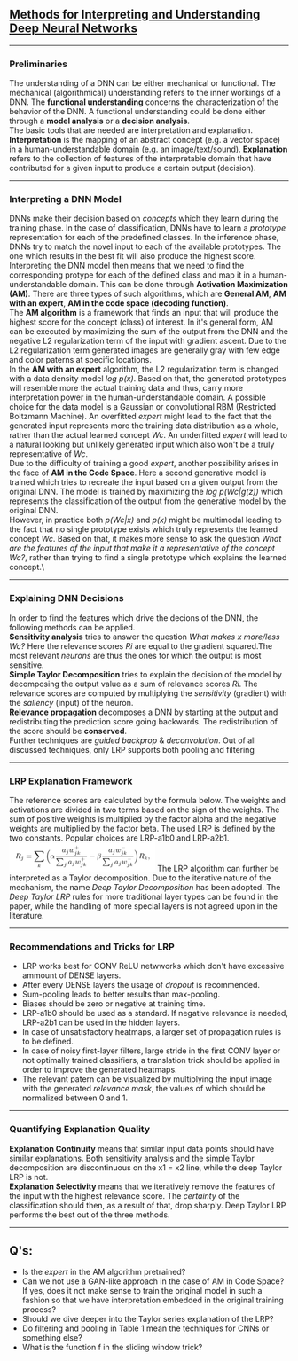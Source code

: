 ## [Methods for Interpreting and Understanding Deep Neural Networks](https://arxiv.org/abs/1706.07979)
***
### Preliminaries
The understanding of a DNN can be either mechanical or functional. The mechanical (algorithmical) understanding refers to the inner workings of a DNN. The **functional understanding** concerns the characterization of the behavior of the DNN. A functional understanding could be done either through a **model analysis** or a **decision analysis**.\
The basic tools that are needed are interpretation and explanation. **Interpretation** is the mapping of an abstract concept (e.g. a vector space) in a human-understandable domain (e.g. an image/text/sound). **Explanation** refers to the collection of features of the interpretable domain that have contributed for a given input to produce a certain output (decision).
***
### Interpreting a DNN Model
DNNs make their decision based on *concepts* which they learn during the training phase. In the case of classification, DNNs have to learn a *prototype* representation for each of the predefined classes. In the inference phase, DNNs try to match the novel input to each of the available prototypes. The one which results in the best fit will also produce the highest score. Interpreting the DNN model then means that we need to find the corresponding protype for each of the defined class and map it in a human-understandable domain. This can be done through **Activation Maximization (AM)**. There are three types of such algorithms, which are **General AM**, **AM with an expert**, **AM in the code space (decoding function)**.\
The **AM algorithm** is a framework that finds an input that will produce the highest score for the concept (class) of interest. In it's general form, AM can be executed by maximizing the sum of the output from the DNN and the negative L2 regularization term of the input with gradient ascent. Due to the L2 regularization term generated images are generally gray with few edge and color paterns at specific locations.\
In the **AM with an expert** algorithm, the L2 regularization term is changed with a data density model *log p(x)*. Based on that, the generated prototypes will resemble more the actual training data and thus, carry more interpretation power in the human-understandable domain. A possible choice for the data model is a Gaussian or convolutional RBM (Restricted Boltzmann Machine). An overfitted *expert* might lead to the fact that the generated input represents more the training data distribution as a whole, rather than the actual learned concept *Wc*. An underfitted *expert* will lead to a natural looking but unlikely generated input which also won't be a truly representative of *Wc*.\
Due to the difficulty of training a good *expert*, another possibility arises in the face of **AM in the Code Space**. Here a second generative model is trained which tries to recreate the input based on a given output from the original DNN. The model is trained by maximizing the *log p(Wc|g(z))* which represents the classification of the output from the generative model by the original DNN.\
However, in practice both *p(Wc|x)* and *p(x)* might be multimodal leading to the fact that no single prototype exists which truly represents the learned concept *Wc*. Based on that, it makes more sense to ask the question *What are the features of the input that make it a representative of the concept Wc?*, rather than trying to find a single prototype which explains the learned concept.\
***
### **Explaining DNN Decisions**
In order to find the features which drive the decions of the DNN, the following methods can be applied.\
**Sensitivity analysis** tries to answer the question *What makes x more/less Wc?* Here the relevance scores *Ri* are equal to the gradient squared.The most relevant *neurons* are thus the ones for which the output is most sensitive.\
**Simple Taylor Decomposition** tries to explain the decision of the model by decomposing the output value as a sum of relevance scores *Ri*. The relevance scores are computed by multiplying the *sensitivity* (gradient) with the *saliency* (input) of the neuron.\
**Relevance propagation** decomposes a DNN by starting at the output and redistributing the prediction score going backwards. The redistribution of the score should be **conserved**. \
Further techniques are *guided backprop* & *deconvolution*. Out of all discussed techniques, only LRP supports both pooling and filtering
***
### LRP Explanation Framework
The reference scores are calculated by the formula below. The weights and activations are divided in two terms based on the sign of the weights. The sum of positive weights is multiplied by the factor alpha and the negative weights are multiplied by the factor beta. The used LRP is defined by the two constants. Popular choices are LRP-a1b0 and LRP-a2b1.
![LRP Formula](./assets/understanding_form_1.png)
The LRP algorithm can further be interpreted as a Taylor decomposition. Due to the iterative nature of the mechanism, the name *Deep Taylor Decomposition* has been adopted. The *Deep Taylor LRP* rules for more traditional layer types can be found in the paper, while the handling of more special layers is not agreed upon in the literature.
***
### Recommendations and Tricks for LRP
- LRP works best for CONV ReLU netwworks which don't have excessive ammount of DENSE layers.
- After every DENSE layers the usage of *dropout* is recommended.
- Sum-pooling leads to better results than max-pooling.
- Biases should be zero or negative at training time.
- LRP-a1b0 should be used as a standard. If negative relevance is needed, LRP-a2b1 can be used in the hidden layers.
- In case of unsatisfactory heatmaps, a larger set of propagation rules is to be defined.
- In case of noisy first-layer filters, large stride in the first CONV layer or not optimally trained classifiers, a translation trick should be applied in order to improve the generated heatmaps.
- The relevant patern can be visualized by multiplying the input image with the generated *relevance mask*, the values of which should be normalized between 0 and 1.
***
### Quantifying Explanation Quality
**Explanation Continuity** means that similar input data points should have similar explanations. Both sensitivity analysis and the simple Taylor decomposition are discontinuous on the x1 = x2 line, while the deep Taylor LRP is not. \
**Explanation Selectivity** means that we iteratively remove the features of the input with the highest relevance score. The *certainty* of the classification should then, as a result of that, drop sharply. Deep Taylor LRP performs the best out of the three methods.
***
## Q's:
- Is the *expert* in the AM algorithm pretrained?
- Can we not use a GAN-like approach in the case of AM in Code Space? If yes, does it not make sense to train the original model in such a fashion so that we have interpretation embedded in the original training process?
- Should we dive deeper into the Taylor series explanation of the LRP?
- Do filtering and pooling in Table 1 mean the techniques for CNNs or something else?
- What is the function f in the sliding window trick?